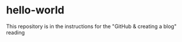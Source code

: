 # hello-world
This repository is in the instructions for the "GitHub &amp; creating a blog" reading
